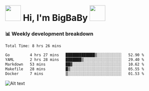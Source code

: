 <!-- Title -->
<h1>
    <img src="https://media.tenor.com/TlyRveJkgo4AAAAi/cloud-cloud-strife.gif" width="50"/>
    Hi, I'm BigBaBy
    <img src="https://media.tenor.com/TlyRveJkgo4AAAAi/cloud-cloud-strife.gif" width="50"/>
</h1>

<h3> 📊 Weekly development breakdown </h3>
<!-- waka-readme-stats -->

<!--START_SECTION:waka-->

```txt
Total Time: 8 hrs 26 mins

Go         4 hrs 27 mins   █████████████▒░░░░░░░░░░░   52.90 %
YAML       2 hrs 28 mins   ███████▒░░░░░░░░░░░░░░░░░   29.40 %
Markdown   53 mins         ██▓░░░░░░░░░░░░░░░░░░░░░░   10.62 %
Makefile   28 mins         █▒░░░░░░░░░░░░░░░░░░░░░░░   05.55 %
Docker     7 mins          ▒░░░░░░░░░░░░░░░░░░░░░░░░   01.53 %
```

<!--END_SECTION:waka-->

![Alt text](https://spotify-recently-played-readme.vercel.app/api?user=21b7yx6vkj66csord5swswvza&count=10&width=1000)
